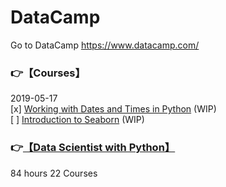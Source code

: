 # DataCamp
Go to DataCamp https://www.datacamp.com/
 
### :point_right:【Courses】  
2019-05-17  
[x] [Working with Dates and Times in Python](https://www.datacamp.com/courses/working-with-dates-and-times-in-python) (WIP)  
[ ] [Introduction to Seaborn](https://www.datacamp.com/courses/introduction-to-seaborn) (WIP)  

### :point_right:[【Data Scientist with Python】](https://www.datacamp.com/tracks/data-scientist-with-python) 
84 hours 22 Courses






